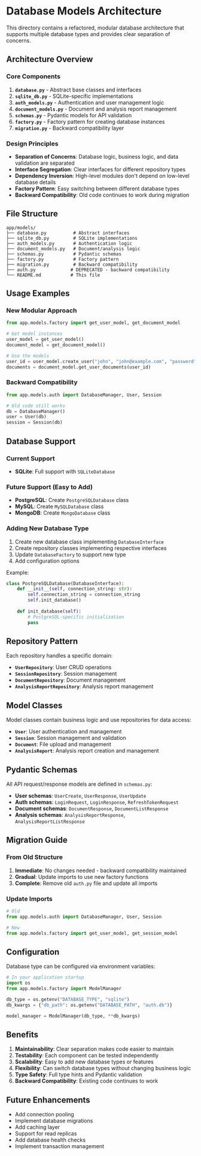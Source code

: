 # Database Models Architecture

This directory contains a refactored, modular database architecture that supports multiple database types and provides clear separation of concerns.

## Architecture Overview

### Core Components

1. **`database.py`** - Abstract base classes and interfaces
2. **`sqlite_db.py`** - SQLite-specific implementations
3. **`auth_models.py`** - Authentication and user management logic
4. **`document_models.py`** - Document and analysis report management
5. **`schemas.py`** - Pydantic models for API validation
6. **`factory.py`** - Factory pattern for creating database instances
7. **`migration.py`** - Backward compatibility layer

### Design Principles

- **Separation of Concerns**: Database logic, business logic, and data validation are separated
- **Interface Segregation**: Clear interfaces for different repository types
- **Dependency Inversion**: High-level modules don't depend on low-level database details
- **Factory Pattern**: Easy switching between different database types
- **Backward Compatibility**: Old code continues to work during migration

## File Structure

```
app/models/
├── database.py          # Abstract interfaces
├── sqlite_db.py         # SQLite implementations
├── auth_models.py       # Authentication logic
├── document_models.py   # Document/analysis logic
├── schemas.py           # Pydantic schemas
├── factory.py           # Factory pattern
├── migration.py         # Backward compatibility
├── auth.py             # DEPRECATED - backward compatibility
└── README.md           # This file
```

## Usage Examples

### New Modular Approach

```python
from app.models.factory import get_user_model, get_document_model

# Get model instances
user_model = get_user_model()
document_model = get_document_model()

# Use the models
user_id = user_model.create_user("john", "john@example.com", "password")
documents = document_model.get_user_documents(user_id)
```

### Backward Compatibility

```python
from app.models.auth import DatabaseManager, User, Session

# Old code still works
db = DatabaseManager()
user = User(db)
session = Session(db)
```

## Database Support

### Current Support
- **SQLite**: Full support with `SQLiteDatabase`

### Future Support (Easy to Add)
- **PostgreSQL**: Create `PostgreSQLDatabase` class
- **MySQL**: Create `MySQLDatabase` class
- **MongoDB**: Create `MongoDatabase` class

### Adding New Database Type

1. Create new database class implementing `DatabaseInterface`
2. Create repository classes implementing respective interfaces
3. Update `DatabaseFactory` to support new type
4. Add configuration options

Example:
```python
class PostgreSQLDatabase(DatabaseInterface):
    def __init__(self, connection_string: str):
        self.connection_string = connection_string
        self.init_database()
    
    def init_database(self):
        # PostgreSQL-specific initialization
        pass
```

## Repository Pattern

Each repository handles a specific domain:

- **`UserRepository`**: User CRUD operations
- **`SessionRepository`**: Session management
- **`DocumentRepository`**: Document management
- **`AnalysisReportRepository`**: Analysis report management

## Model Classes

Model classes contain business logic and use repositories for data access:

- **`User`**: User authentication and management
- **`Session`**: Session management and validation
- **`Document`**: File upload and management
- **`AnalysisReport`**: Analysis report creation and management

## Pydantic Schemas

All API request/response models are defined in `schemas.py`:

- **User schemas**: `UserCreate`, `UserResponse`, `UserUpdate`
- **Auth schemas**: `LoginRequest`, `LoginResponse`, `RefreshTokenRequest`
- **Document schemas**: `DocumentResponse`, `DocumentListResponse`
- **Analysis schemas**: `AnalysisReportResponse`, `AnalysisReportListResponse`

## Migration Guide

### From Old Structure

1. **Immediate**: No changes needed - backward compatibility maintained
2. **Gradual**: Update imports to use new factory functions
3. **Complete**: Remove old `auth.py` file and update all imports

### Update Imports

```python
# Old
from app.models.auth import DatabaseManager, User, Session

# New
from app.models.factory import get_user_model, get_session_model
```

## Configuration

Database type can be configured via environment variables:

```python
# In your application startup
import os
from app.models.factory import ModelManager

db_type = os.getenv("DATABASE_TYPE", "sqlite")
db_kwargs = {"db_path": os.getenv("DATABASE_PATH", "auth.db")}

model_manager = ModelManager(db_type, **db_kwargs)
```

## Benefits

1. **Maintainability**: Clear separation makes code easier to maintain
2. **Testability**: Each component can be tested independently
3. **Scalability**: Easy to add new database types or features
4. **Flexibility**: Can switch database types without changing business logic
5. **Type Safety**: Full type hints and Pydantic validation
6. **Backward Compatibility**: Existing code continues to work

## Future Enhancements

- Add connection pooling
- Implement database migrations
- Add caching layer
- Support for read replicas
- Add database health checks
- Implement transaction management
